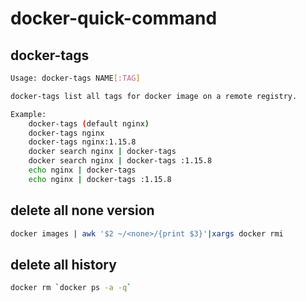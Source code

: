 # docker-quick-command

## docker-tags

```bash
Usage: docker-tags NAME[:TAG]

docker-tags list all tags for docker image on a remote registry.

Example:
    docker-tags (default nginx)
    docker-tags nginx
    docker-tags nginx:1.15.8
    docker search nginx | docker-tags
    docker search nginx | docker-tags :1.15.8
    echo nginx | docker-tags
    echo nginx | docker-tags :1.15.8
```

## delete all none version

```bash
docker images | awk '$2 ~/<none>/{print $3}'|xargs docker rmi
```

## delete all history

```bash
docker rm `docker ps -a -q`
```

